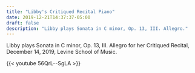 ```yaml
---
title: "Libby's Critiqued Recital Piano"
date: 2019-12-21T14:37:37-05:00
draft: false
description: "Libby plays Sonata in C minor, Op. 13, III. Allegro."
---
```


Libby plays Sonata in C minor, Op. 13, III. Allegro for her Critiqued Recital, December 14, 2019, Levine School of Music.

{{< youtube 56QrL--SgLA >}}
